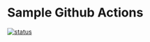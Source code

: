 # Sample Github Actions
[![status](https://github.com/vidyagowda159/Sample_actions/actions/workflows/python_test.yml/badge.svg)](https://github.com/vidyagowda159/Sample_actions/actions/workflows/python_test.yml)